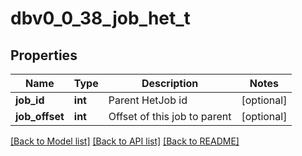 # dbv0_0_38_job_het_t

## Properties
Name | Type | Description | Notes
------------ | ------------- | ------------- | -------------
**job_id** | **int** | Parent HetJob id | [optional] 
**job_offset** | **int** | Offset of this job to parent | [optional] 

[[Back to Model list]](../README.md#documentation-for-models) [[Back to API list]](../README.md#documentation-for-api-endpoints) [[Back to README]](../README.md)


